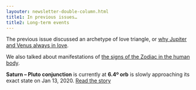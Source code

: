 ```yaml
---
layouter: newsletter-double-column.html
title1: In previous issues…
title2: Long-term events
---
```


The previous issue discussed an archetype of love triangle, or [why Jupiter and Venus always in love](/newsletters/2019-01-29-astrology-today-issue-002.html).

We also talked about manifestations of [the signs of the Zodiac in the human body](/newsletters/2019-01-21-astrology-today-issue-001.html).

<!-- COLUMN -->

**Saturn – Pluto conjunction** is currently at **6.4º orb** is slowly approaching its exact state on Jan 13, 2020. [Read the story](/posts/astrology/event/2018/12/22/saturn-pluto-conjunction-year-2019.html)